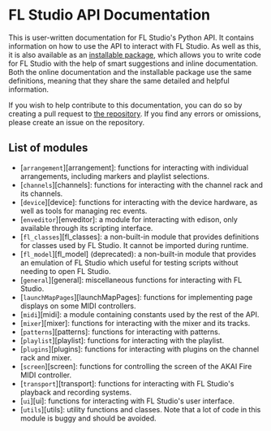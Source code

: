 <h1>FL Studio API Documentation</h1>

This is user-written documentation for FL Studio's Python API. It contains information on how to use the API to interact with FL Studio. As well as this, it is also available as an [installable package](https://github.com/MiguelGuthridge/FL-Studio-API-Stubs#installation), which allows you to write code for FL Studio with the help of smart suggestions and inline documentation. Both the online documentation and the installable package use the same definitions, meaning that they share the same detailed and helpful information.

If you wish to help contribute to this documentation, you can do so by creating a pull request to [the repository](https://github.com/MiguelGuthridge/FL-Studio-API-Stubs). If you find any errors or omissions, please create an issue on the repository.

## List of modules

* [`arrangement`][arrangement]: functions for interacting with individual arrangements,
  including markers and playlist selections.
* [`channels`][channels]: functions for interacting with the channel rack and its channels.
* [`device`][device]: functions for interacting with the device hardware, as well as
  tools for managing rec events.
* [`enveditor`][enveditor]: a module for interacting with edison, only available through its
  scripting interface.
* [`fl_classes`][fl_classes]: a non-built-in module that provides definitions for classes
  used by FL Studio. It cannot be imported during runtime.
* [`fl_model`][fl_model] (deprecated): a non-built-in module that provides an emulation of FL Studio
  which useful for testing scripts without needing to open FL Studio.
* [`general`][general]: miscellaneous functions for interacting with FL Studio.
* [`launchMapPages`][launchMapPages]: functions for implementing page displays on some MIDI
  controllers.
* [`midi`][midi]: a module containing constants used by the rest of the API.
* [`mixer`][mixer]: functions for interacting with the mixer and its tracks.
* [`patterns`][patterns]: functions for interacting with patterns.
* [`playlist`][playlist]: functions for interacting with the playlist.
* [`plugins`][plugins]: functions for interacting with plugins on the channel rack and
  mixer.
* [`screen`][screen]: functions for controlling the screen of the AKAI Fire MIDI
  controller.
* [`transport`][transport]: functions for interacting with FL Studio's playback and
  recording systems.
* [`ui`][ui]: functions for interacting with FL Studio's user interface.
* [`utils`][utils]: utility functions and classes. Note that a lot of code in this
  module is buggy and should be avoided.
